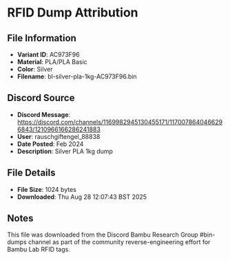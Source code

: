 # RFID Dump Attribution

## File Information
- **Variant ID**: AC973F96
- **Material**: PLA/PLA Basic
- **Color**: Silver
- **Filename**: bl-silver-pla-1kg-AC973F96.bin

## Discord Source
- **Discord Message**: https://discord.com/channels/1169982945130455171/1170078640466296843/1210966166286241883
- **User**: rauschgiftengel_88838
- **Date Posted**: Feb 2024
- **Description**: Silver PLA 1kg dump

## File Details
- **File Size**: 1024 bytes
- **Downloaded**: Thu Aug 28 12:07:43 BST 2025

## Notes
This file was downloaded from the Discord Bambu Research Group #bin-dumps channel as part of the community reverse-engineering effort for Bambu Lab RFID tags.
